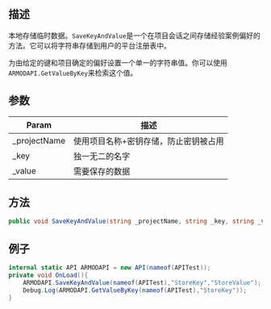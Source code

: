 ## 描述

本地存储临时数据。`SaveKeyAndValue`是一个在项目会话之间存储经验案例偏好的方法。它可以将字符串存储到用户的平台注册表中。

为由给定的键和项目确定的偏好设置一个单一的字符串值。你可以使用`ARMODAPI.GetValueByKey`来检索这个值。

## 参数

| Param         | 描述                                  |
| ------------- | ------------------------------------- |
| \_projectName | 使用项目名称+密钥存储，防止密钥被占用 |
| \_key         | 独一无二的名字                        |
| \_value       | 需要保存的数据                        |

## 方法

```cs
public void SaveKeyAndValue(string _projectName, string _key, string _value)
```

## 例子

```cs
internal static API ARMODAPI = new API(nameof(APITest));
private void OnLoad(){
    ARMODAPI.SaveKeyAndValue(nameof(APITest),"StoreKey","StoreValue");
    Debug.Log(ARMODAPI.GetValueByKey(nameof(APITest),"StoreKey"));
}
```
